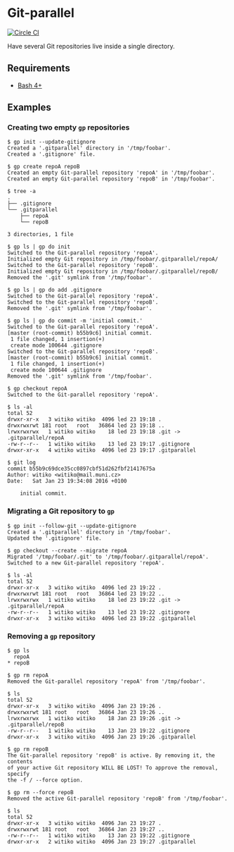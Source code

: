 # Git-parallel

[![Circle CI](https://img.shields.io/circleci/project/Witiko/git-parallel/master.svg)](https://circleci.com/gh/Witiko/git-parallel)

Have several Git repositories live inside a single directory.

## Requirements

 * [Bash 4+](https://www.gnu.org/software/bash/)

## Examples
### Creating two empty `gp` repositories

	$ gp init --update-gitignore
	Created a '.gitparallel' directory in '/tmp/foobar'.
	Created a '.gitignore' file.

	$ gp create repoA repoB
	Created an empty Git-parallel repository 'repoA' in '/tmp/foobar'.
	Created an empty Git-parallel repository 'repoB' in '/tmp/foobar'.

	$ tree -a
	.
	├── .gitignore
	└── .gitparallel
		├── repoA
		└── repoB

	3 directories, 1 file

	$ gp ls | gp do init
	Switched to the Git-parallel repository 'repoA'.
	Initialized empty Git repository in /tmp/foobar/.gitparallel/repoA/
	Switched to the Git-parallel repository 'repoB'.
	Initialized empty Git repository in /tmp/foobar/.gitparallel/repoB/
	Removed the '.git' symlink from '/tmp/foobar'.

	$ gp ls | gp do add .gitignore
	Switched to the Git-parallel repository 'repoA'.
	Switched to the Git-parallel repository 'repoB'.
	Removed the '.git' symlink from '/tmp/foobar'.

	$ gp ls | gp do commit -m 'initial commit.'
	Switched to the Git-parallel repository 'repoA'.
	[master (root-commit) b55b9c6] initial commit.
	 1 file changed, 1 insertion(+)
	 create mode 100644 .gitignore
	Switched to the Git-parallel repository 'repoB'.
	[master (root-commit) b55b9c6] initial commit.
	 1 file changed, 1 insertion(+)
	 create mode 100644 .gitignore
	Removed the '.git' symlink from '/tmp/foobar'.

	$ gp checkout repoA
	Switched to the Git-parallel repository 'repoA'.

	$ ls -al
	total 52
	drwxr-xr-x   3 witiko witiko  4096 led 23 19:18 .
	drwxrwxrwt 181 root   root   36864 led 23 19:18 ..
	lrwxrwxrwx   1 witiko witiko    18 led 23 19:18 .git -> .gitparallel/repoA
	-rw-r--r--   1 witiko witiko    13 led 23 19:17 .gitignore
	drwxr-xr-x   4 witiko witiko  4096 led 23 19:17 .gitparallel

	$ git log
	commit b55b9c69dce35cc0897cbf51d262fbf21417675a
	Author: witiko <witiko@mail.muni.cz>
	Date:   Sat Jan 23 19:34:08 2016 +0100

	    initial commit.

### Migrating a Git repository to `gp`

	$ gp init --follow-git --update-gitignore
	Created a '.gitparallel' directory in '/tmp/foobar'.
	Updated the '.gitignore' file.

	$ gp checkout --create --migrate repoA
	Migrated '/tmp/foobar/.git' to '/tmp/foobar/.gitparallel/repoA'.
	Switched to a new Git-parallel repository 'repoA'.

	$ ls -al
	total 52
	drwxr-xr-x   3 witiko witiko  4096 led 23 19:22 .
	drwxrwxrwt 181 root   root   36864 led 23 19:22 ..
	lrwxrwxrwx   1 witiko witiko    18 led 23 19:22 .git -> .gitparallel/repoA
	-rw-r--r--   1 witiko witiko    13 led 23 19:22 .gitignore
	drwxr-xr-x   3 witiko witiko  4096 led 23 19:22 .gitparallel

### Removing a `gp` repository

	$ gp ls
	  repoA
	* repoB

	$ gp rm repoA
	Removed the Git-parallel repository 'repoA' from '/tmp/foobar'.

	$ ls
	total 52
	drwxr-xr-x   3 witiko witiko  4096 Jan 23 19:26 .
	drwxrwxrwt 181 root   root   36864 Jan 23 19:26 ..
	lrwxrwxrwx   1 witiko witiko    18 Jan 23 19:26 .git -> .gitparallel/repoB
	-rw-r--r--   1 witiko witiko    13 Jan 23 19:22 .gitignore
	drwxr-xr-x   3 witiko witiko  4096 Jan 23 19:26 .gitparallel

	$ gp rm repoB
	The Git-parallel repository 'repoB' is active. By removing it, the contents
	of your active Git repository WILL BE LOST! To approve the removal, specify
	the -f / --force option.

	$ gp rm --force repoB
	Removed the active Git-parallel repository 'repoB' from '/tmp/foobar'.

	$ ls
	total 52
	drwxr-xr-x   3 witiko witiko  4096 Jan 23 19:27 .
	drwxrwxrwt 181 root   root   36864 Jan 23 19:27 ..
	-rw-r--r--   1 witiko witiko    13 Jan 23 19:22 .gitignore
	drwxr-xr-x   2 witiko witiko  4096 Jan 23 19:27 .gitparallel
